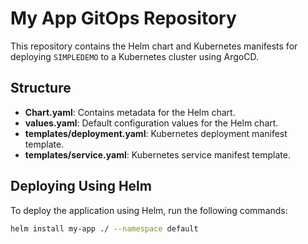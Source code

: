 # My App GitOps Repository

This repository contains the Helm chart and Kubernetes manifests for deploying `SIMPLEDEMO` to a Kubernetes cluster using ArgoCD.

## Structure
- **Chart.yaml**: Contains metadata for the Helm chart.
- **values.yaml**: Default configuration values for the Helm chart.
- **templates/deployment.yaml**: Kubernetes deployment manifest template.
- **templates/service.yaml**: Kubernetes service manifest template.

## Deploying Using Helm
To deploy the application using Helm, run the following commands:

```bash
helm install my-app ./ --namespace default
